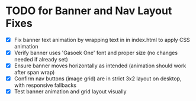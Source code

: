 # TODO for Banner and Nav Layout Fixes

- [x] Fix banner text animation by wrapping text in <span> in index.html to apply CSS animation
- [x] Verify banner uses 'Gasoek One' font and proper size (no changes needed if already set)
- [x] Ensure banner moves horizontally as intended (animation should work after span wrap)
- [x] Confirm nav buttons (image grid) are in strict 3x2 layout on desktop, with responsive fallbacks
- [x] Test banner animation and grid layout visually
